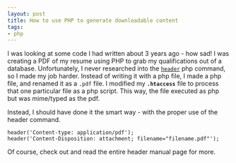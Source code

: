 ```yaml
---
layout: post
title: How to use PHP to generate downloadable content
tags:
- php
---
```

I was looking at some code I had written about 3 years ago - how sad!  I was creating a PDF of my resume using PHP to grab my qualifications out of a database.  Unfortunately, I never researched into the [`header`](http://php.net/header) php command, so I made my job harder.  Instead of writing it with a php file, I made a php file, and renamed it as a `.pdf` file.  I modified my **`.htaccess`** file to process that one particular file as a php script.  This way, the file executed as php but was mime/typed as the pdf.

Instead, I should have done it the smart way - with the proper use of the header command.

```php?start_inline=1
header('Content-type: application/pdf');
header('Content-Disposition: attachment; filename="filename.pdf"');
```

Of course, check out and read the entire header manual page for more.
